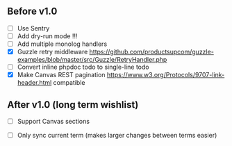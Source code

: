 ## Before v1.0

- [ ] Use Sentry
- [ ] Add dry-run mode !!!
- [ ] Add multiple monolog handlers
- [x] Guzzle retry middleware https://github.com/productsupcom/guzzle-examples/blob/master/src/Guzzle/RetryHandler.php
- [ ] Convert inline phpdoc todo to single-line todo
- [x] Make Canvas REST pagination https://www.w3.org/Protocols/9707-link-header.html compatible

## After v1.0 (long term wishlist)

- [ ] Support Canvas sections
- [ ] Only sync current term (makes larger changes between terms easier)

